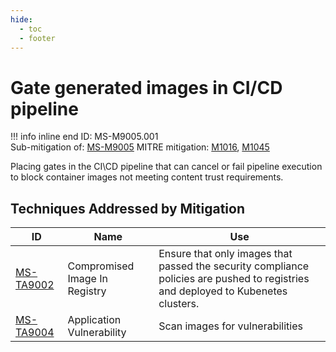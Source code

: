 ```yaml
---
hide:
  - toc
  - footer
---
```


# Gate generated images in CI/CD pipeline

!!! info inline end
    ID: MS-M9005.001<br>
    Sub-mitigation of: [MS-M9005](./index.md)
    MITRE mitigation: [M1016](https://attack.mitre.org/mitigations/M1016/), [M1045](https://attack.mitre.org/mitigations/M1045/)


Placing gates in the CI\CD pipeline that can cancel or fail pipeline execution to block container images not meeting content trust requirements.


## Techniques Addressed by Mitigation

|ID|Name|Use|
|--|----|---|
|[MS-TA9002](../../techniques/Compromised%20Image%20In%20Registry.md)|Compromised Image In Registry|Ensure that only images that passed the security compliance policies are pushed to registries and deployed to Kubenetes clusters.|
|[MS-TA9004](../../techniques/Application%20Vulnerability.md)|Application Vulnerability|Scan images for vulnerabilities|
